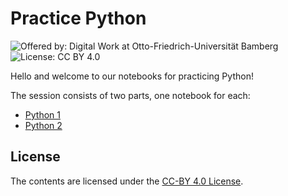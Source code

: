# Practice Python

![Offered by: Digital Work at Otto-Friedrich-Universität Bamberg](https://img.shields.io/badge/Offered%20by-%20Digital%20Work%20(Otto--Friedrich--Universit%C3%A4t%20Bamberg)-blue)
![License: CC BY 4.0](https://img.shields.io/badge/License-CC%20BY%204.0-green.svg)

Hello and welcome to our notebooks for practicing Python!

The session consists of two parts, one notebook for each:

- [Python 1](notebooks/python_1.ipynb)
- [Python 2](notebooks/python_2.ipynb)

## License

The contents are licensed under the [CC-BY 4.0 License](https://creativecommons.org/licenses/by/4.0/).

